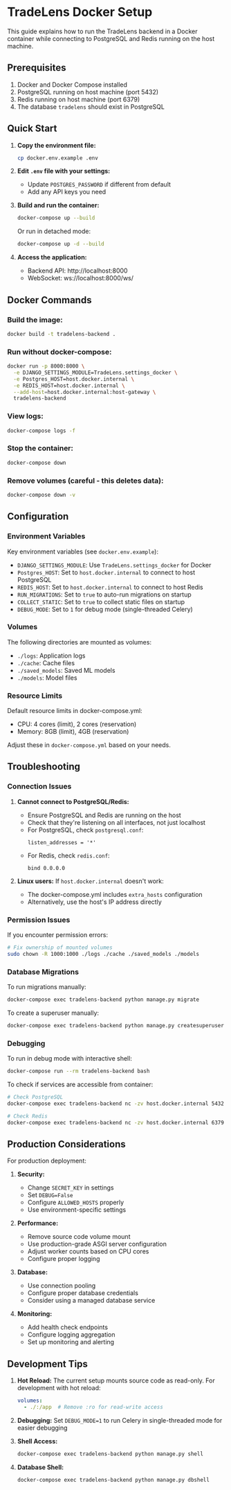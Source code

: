 # TradeLens Docker Setup

This guide explains how to run the TradeLens backend in a Docker container while connecting to PostgreSQL and Redis running on the host machine.

## Prerequisites

1. Docker and Docker Compose installed
2. PostgreSQL running on host machine (port 5432)
3. Redis running on host machine (port 6379)
4. The database `tradelens` should exist in PostgreSQL

## Quick Start

1. **Copy the environment file:**
   ```bash
   cp docker.env.example .env
   ```

2. **Edit `.env` file with your settings:**
   - Update `POSTGRES_PASSWORD` if different from default
   - Add any API keys you need

3. **Build and run the container:**
   ```bash
   docker-compose up --build
   ```

   Or run in detached mode:
   ```bash
   docker-compose up -d --build
   ```

4. **Access the application:**
   - Backend API: http://localhost:8000
   - WebSocket: ws://localhost:8000/ws/

## Docker Commands

### Build the image:
```bash
docker build -t tradelens-backend .
```

### Run without docker-compose:
```bash
docker run -p 8000:8000 \
  -e DJANGO_SETTINGS_MODULE=TradeLens.settings_docker \
  -e Postgres_HOST=host.docker.internal \
  -e REDIS_HOST=host.docker.internal \
  --add-host=host.docker.internal:host-gateway \
  tradelens-backend
```

### View logs:
```bash
docker-compose logs -f
```

### Stop the container:
```bash
docker-compose down
```

### Remove volumes (careful - this deletes data):
```bash
docker-compose down -v
```

## Configuration

### Environment Variables

Key environment variables (see `docker.env.example`):

- `DJANGO_SETTINGS_MODULE`: Use `TradeLens.settings_docker` for Docker
- `Postgres_HOST`: Set to `host.docker.internal` to connect to host PostgreSQL
- `REDIS_HOST`: Set to `host.docker.internal` to connect to host Redis
- `RUN_MIGRATIONS`: Set to `true` to auto-run migrations on startup
- `COLLECT_STATIC`: Set to `true` to collect static files on startup
- `DEBUG_MODE`: Set to `1` for debug mode (single-threaded Celery)

### Volumes

The following directories are mounted as volumes:
- `./logs`: Application logs
- `./cache`: Cache files
- `./saved_models`: Saved ML models
- `./models`: Model files

### Resource Limits

Default resource limits in docker-compose.yml:
- CPU: 4 cores (limit), 2 cores (reservation)
- Memory: 8GB (limit), 4GB (reservation)

Adjust these in `docker-compose.yml` based on your needs.

## Troubleshooting

### Connection Issues

1. **Cannot connect to PostgreSQL/Redis:**
   - Ensure PostgreSQL and Redis are running on the host
   - Check that they're listening on all interfaces, not just localhost
   - For PostgreSQL, check `postgresql.conf`:
     ```
     listen_addresses = '*'
     ```
   - For Redis, check `redis.conf`:
     ```
     bind 0.0.0.0
     ```

2. **Linux users:** If `host.docker.internal` doesn't work:
   - The docker-compose.yml includes `extra_hosts` configuration
   - Alternatively, use the host's IP address directly

### Permission Issues

If you encounter permission errors:
```bash
# Fix ownership of mounted volumes
sudo chown -R 1000:1000 ./logs ./cache ./saved_models ./models
```

### Database Migrations

To run migrations manually:
```bash
docker-compose exec tradelens-backend python manage.py migrate
```

To create a superuser manually:
```bash
docker-compose exec tradelens-backend python manage.py createsuperuser
```

### Debugging

To run in debug mode with interactive shell:
```bash
docker-compose run --rm tradelens-backend bash
```

To check if services are accessible from container:
```bash
# Check PostgreSQL
docker-compose exec tradelens-backend nc -zv host.docker.internal 5432

# Check Redis
docker-compose exec tradelens-backend nc -zv host.docker.internal 6379
```

## Production Considerations

For production deployment:

1. **Security:**
   - Change `SECRET_KEY` in settings
   - Set `DEBUG=False`
   - Configure `ALLOWED_HOSTS` properly
   - Use environment-specific settings

2. **Performance:**
   - Remove source code volume mount
   - Use production-grade ASGI server configuration
   - Adjust worker counts based on CPU cores
   - Configure proper logging

3. **Database:**
   - Use connection pooling
   - Configure proper database credentials
   - Consider using a managed database service

4. **Monitoring:**
   - Add health check endpoints
   - Configure logging aggregation
   - Set up monitoring and alerting

## Development Tips

1. **Hot Reload:** The current setup mounts source code as read-only. For development with hot reload:
   ```yaml
   volumes:
     - ./:/app  # Remove :ro for read-write access
   ```

2. **Debugging:** Set `DEBUG_MODE=1` to run Celery in single-threaded mode for easier debugging

3. **Shell Access:**
   ```bash
   docker-compose exec tradelens-backend python manage.py shell
   ```

4. **Database Shell:**
   ```bash
   docker-compose exec tradelens-backend python manage.py dbshell
   ``` 